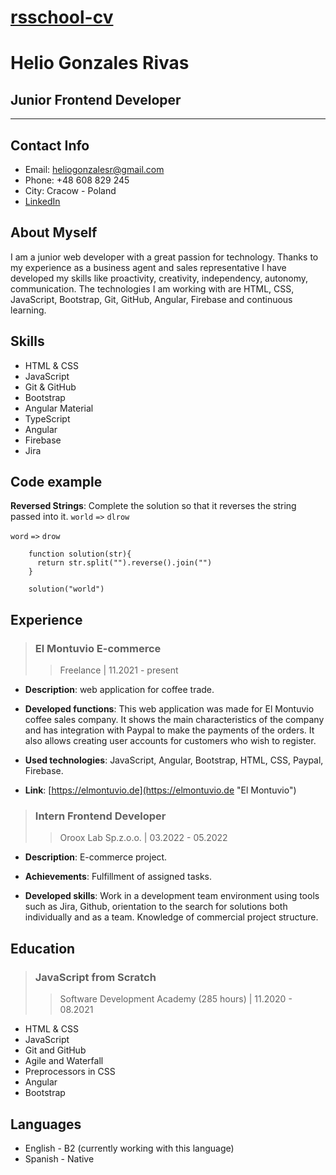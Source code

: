 # [rsschool-cv](https://heliogonzales.github.io/rsschool-cv/cv "rsschool-cv")

# Helio Gonzales Rivas

## Junior Frontend Developer

---

## Contact Info

- Email: heliogonzalesr@gmail.com
- Phone: +48 608 829 245
- City: Cracow - Poland
- [LinkedIn](linkedin.com/in/helio-gonzales-rivas "LinkedIn")

## About Myself

I am a junior web developer with a great passion for technology.
Thanks to my experience as a business agent and sales representative
I have developed my skills like proactivity, creativity, independency,
autonomy, communication. The technologies I am working with are
HTML, CSS, JavaScript, Bootstrap, Git, GitHub, Angular, Firebase and
continuous learning.

## Skills

- HTML & CSS
- JavaScript
- Git & GitHub
- Bootstrap
- Angular Material
- TypeScript
- Angular
- Firebase
- Jira

## Code example

**Reversed Strings**: Complete the solution so that it reverses the string passed into it.
`world` `=>` `dlrow`

`word` `=>` `drow`

        function solution(str){
          return str.split("").reverse().join("")
        }

        solution("world")

## Experience

> ### El Montuvio E-commerce
>
> > Freelance | 11.2021 - present

- **Description**: web application for coffee trade.

- **Developed functions**: This web application was made for El
  Montuvio coffee sales company. It shows the main
  characteristics of the company and has integration with Paypal
  to make the payments of the orders. It also allows creating
  user accounts for customers who wish to register.
- **Used technologies**: JavaScript, Angular, Bootstrap, HTML, CSS, Paypal, Firebase.

- **Link**: [https://elmontuvio.de](https://elmontuvio.de "El Montuvio")

> ### Intern Frontend Developer
>
> > Oroox Lab Sp.z.o.o. | 03.2022 - 05.2022

- **Description**: E-commerce project.

- **Achievements**: Fulfillment of assigned tasks.
- **Developed skills**: Work in a development team environment using
  tools such as Jira, Github, orientation to the search for solutions
  both individually and as a team. Knowledge of commercial project
  structure.

## Education

> ### JavaScript from Scratch
>
> > Software Development Academy (285 hours) | 11.2020 - 08.2021

- HTML & CSS
- JavaScript
- Git and GitHub
- Agile and Waterfall
- Preprocessors in CSS
- Angular
- Bootstrap

## Languages

- English - B2 (currently working with this language)
- Spanish - Native

